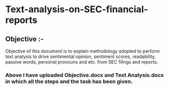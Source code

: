 # Text-analysis-on-SEC-financial-reports

## Objective :-
Objective of this document is to explain methodology adopted to perform text analysis to drive sentimental opinion, sentiment scores, readability, passive words, personal pronouns and etc. from SEC filings and reports. 

### Above I have uploaded Objective.docx and Text Analysis.docx in which all the steps and the task has been given.



